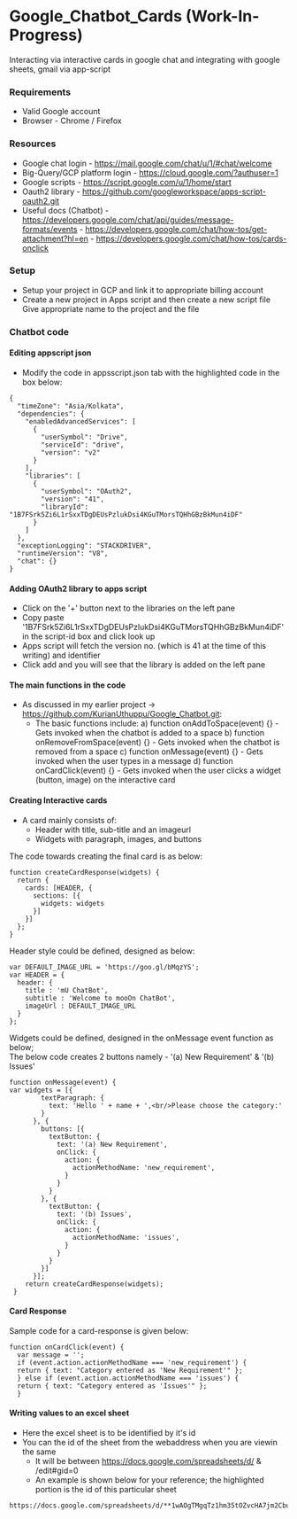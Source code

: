 # Google_Chatbot_Cards (Work-In-Progress)
Interacting via interactive cards in google chat and integrating with google sheets, gmail via app-script

### Requirements
* Valid Google account
* Browser - Chrome / Firefox

### Resources
- Google chat login - https://mail.google.com/chat/u/1/#chat/welcome  
- Big-Query/GCP platform login - https://cloud.google.com/?authuser=1  
- Google scripts - https://script.google.com/u/1/home/start  
- Oauth2 library - https://github.com/googleworkspace/apps-script-oauth2.git
- Useful docs (Chatbot) - https://developers.google.com/chat/api/guides/message-formats/events
                        - https://developers.google.com/chat/how-tos/get-attachment?hl=en
                        - https://developers.google.com/chat/how-tos/cards-onclick

### Setup
- Setup your project in GCP and link it to appropriate billing account
- Create a new project in Apps script and then create a new script file
  Give appropriate name to the project and the file

### Chatbot code
#### Editing appscript json
- Modify the code in appsscript.json tab with the highlighted code in the box below:
```
{
  "timeZone": "Asia/Kolkata",
  "dependencies": {
    "enabledAdvancedServices": [
      {
        "userSymbol": "Drive",
        "serviceId": "drive",
        "version": "v2"
      }
    ],
    "libraries": [
      {
        "userSymbol": "OAuth2",
        "version": "41",
        "libraryId": "1B7FSrk5Zi6L1rSxxTDgDEUsPzlukDsi4KGuTMorsTQHhGBzBkMun4iDF"
      }
    ]
  },
  "exceptionLogging": "STACKDRIVER",
  "runtimeVersion": "V8",
  "chat": {}
}
```
#### Adding OAuth2 library to apps script
- Click on the '+' button next to the libraries on the left pane
- Copy paste '1B7FSrk5Zi6L1rSxxTDgDEUsPzlukDsi4KGuTMorsTQHhGBzBkMun4iDF' in the script-id box and click look up
- Apps script will fetch the version no. (which is 41 at the time of this writing) and identifier
- Click add and you will see that the library is added on the left pane

#### The main functions in the code
- As discussed in my earlier project -> https://github.com/KurianUthuppu/Google_Chatbot.git:
  - The basic functions include:
     a) function onAddToSpace(event) {}
        - Gets invoked when the chatbot is added to a space
     b) function onRemoveFromSpace(event) {}
        - Gets invoked when the chatbot is removed from a space
     c) function onMessage(event) {}
        - Gets invoked when the user types in a message
     d) function onCardClick(event) {}
        - Gets invoked when the user clicks a widget (button, image) on the interactive card

#### Creating Interactive cards
- A card mainly consists of:
  - Header with title, sub-title and an imageurl
  - Widgets with paragraph, images, and buttons

The code towards creating the final card is as below:
```
function createCardResponse(widgets) {
  return {
    cards: [HEADER, {
      sections: [{
        widgets: widgets
      }]
    }]
  };
}
```
Header style could be defined, designed as below:
```
var DEFAULT_IMAGE_URL = 'https://goo.gl/bMqzYS';
var HEADER = {
  header: {
    title : 'mU ChatBot',
    subtitle : 'Welcome to mooOn ChatBot',
    imageUrl : DEFAULT_IMAGE_URL
  }
};
```
Widgets could be defined, designed in the onMessage event function as below;  
The below code creates 2 buttons namely - '(a) New Requirement' & '(b) Issues'
```
function onMessage(event) {
var widgets = [{
        textParagraph: {
          text: 'Hello ' + name + ',<br/>Please choose the category:'
        }
      }, {
        buttons: [{
          textButton: {
            text: '(a) New Requirement',
            onClick: {
              action: {
                actionMethodName: 'new_requirement',
              }
            }
          }
        }, {
          textButton: {
            text: '(b) Issues',
            onClick: {
              action: {
                actionMethodName: 'issues',
              }
            }
          }
        }]
      }];
    return createCardResponse(widgets);
 } 

```
#### Card Response
Sample code for a card-response is given below:
```
function onCardClick(event) {
  var message = '';
  if (event.action.actionMethodName === 'new_requirement') {
  return { text: "Category entered as 'New Requirement'" };
  } else if (event.action.actionMethodName === 'issues') {
  return { text: "Category entered as 'Issues'" };
  }
```
#### Writing values to an excel sheet
- Here the excel sheet is to be identified by it's id
- You can the id of the sheet from the webaddress when you are viewin the same
  - It will be between https://docs.google.com/spreadsheets/d/ & /edit#gid=0
  - An example is shown below for your reference; the highlighted portion is the id of this particular sheet
```
https://docs.google.com/spreadsheets/d/**1wAOgTMgqTz1hm35tOZvcHA7jm2Cbuy9F7nZAB91DaUM**/edit#gid=0
```

